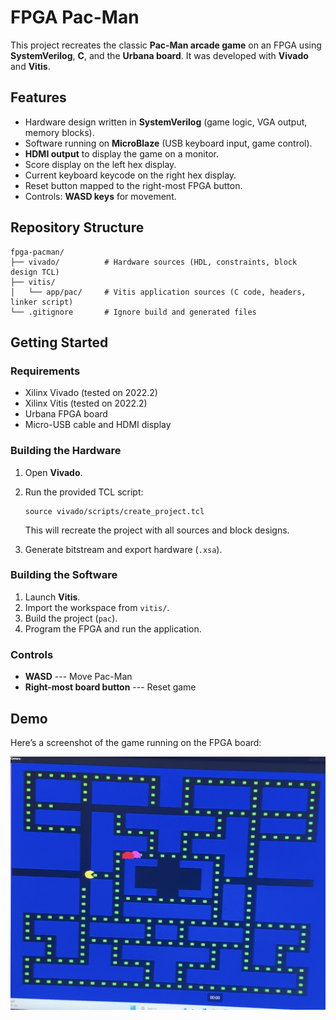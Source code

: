 # FPGA Pac-Man

This project recreates the classic **Pac-Man arcade game** on an FPGA
using **SystemVerilog**, **C**, and the **Urbana board**. It was
developed with **Vivado** and **Vitis**.

## Features

-   Hardware design written in **SystemVerilog** (game logic, VGA output,
    memory blocks).
-   Software running on **MicroBlaze** (USB keyboard input, game control).
-   **HDMI output** to display the game on a monitor.
-   Score display on the left hex display.
-   Current keyboard keycode on the right hex display.
-   Reset button mapped to the right-most FPGA button.
-   Controls: **WASD keys** for movement.

## Repository Structure

    fpga-pacman/
    ├── vivado/          # Hardware sources (HDL, constraints, block design TCL)
    ├── vitis/
    │   └── app/pac/     # Vitis application sources (C code, headers, linker script)
    └── .gitignore       # Ignore build and generated files

## Getting Started

### Requirements

-   Xilinx Vivado (tested on 2022.2)
-   Xilinx Vitis (tested on 2022.2)
-   Urbana FPGA board
-   Micro-USB cable and HDMI display

### Building the Hardware

1.  Open **Vivado**.

2.  Run the provided TCL script:

        source vivado/scripts/create_project.tcl

    This will recreate the project with all sources and block designs.

3.  Generate bitstream and export hardware (`.xsa`).

### Building the Software

1.  Launch **Vitis**.
2.  Import the workspace from `vitis/`.
3.  Build the project (`pac`).
4.  Program the FPGA and run the application.

### Controls

-   **WASD** --- Move Pac-Man
-   **Right-most board button** --- Reset game

## Demo

Here’s a screenshot of the game running on the FPGA board:

![Pac-Man running on FPGA](docs/screenshot.jpg)
